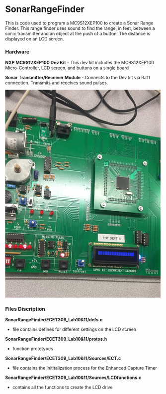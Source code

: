 # SonarRangeFinder
This is code used to program a MC9S12XEP100 to create a Sonar Range Finder. This range finder uses sound to find the range, in feet, between a sonic transmitter and an object at the push of a button. The distance is displayed on an LCD screen. 

### Hardware 

**NXP MC9S12XEP100 Dev Kit** - This dev kit includes the MC9S12XEP100 Micro-Controller, LCD screen, and buttons on a single board

**Sonar Transmitter/Receiver Module** - Connects to the Dev kit via RJ11 connection. Transmits and receives sound pulses.

<img src="images/sonar.jpg" width="500">

### Files Discription

**SonarRangeFinder/ECET309_Lab10&11/defs.c**
- file contains defines for different settings on the LCD screen 

**SonarRangeFinder/ECET309_Lab10&11/protos.h**
- function prototypes

**SonarRangeFinder/ECET309_Lab10&11/Sources/ECT.c**
- file contains the inititalization process for the Enhanced Capture Timer

**SonarRangeFinder/ECET309_Lab10&11/Sources/LCDfunctions.c**
- contains all the functions to create the LCD drive



